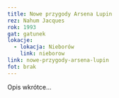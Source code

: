 ```yaml
---
title: Nowe przygody Arsena Lupin
rez: Nahum Jacques
rok: 1993
gat: gatunek
lokacje:
  - lokacja: Nieborów
    link: nieborow
link: nowe-przygody-arsena-lupin
fot: brak
---
```

Opis wkrótce…